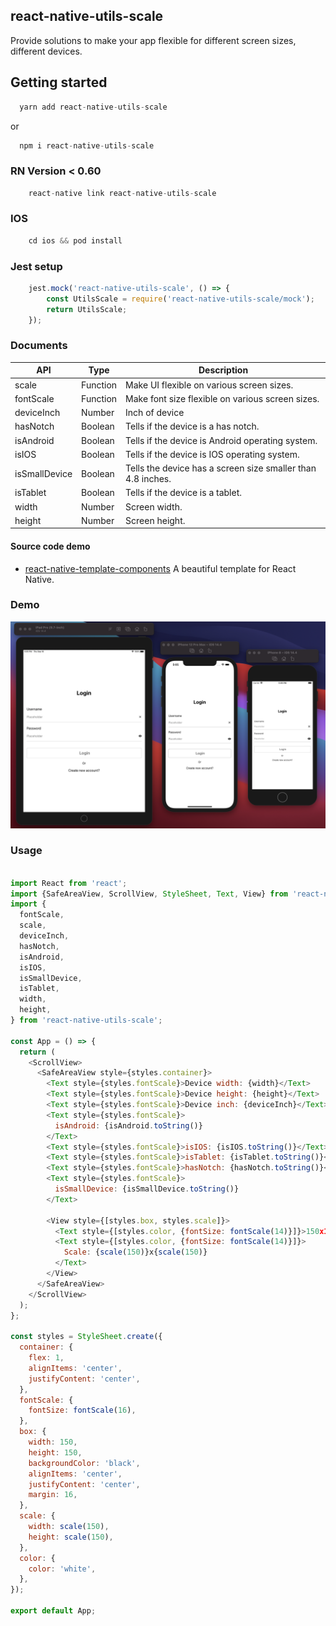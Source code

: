 ## react-native-utils-scale
Provide solutions to make your app flexible for different screen sizes, different devices.

## Getting started

```js 
  yarn add react-native-utils-scale
```
or

```js
  npm i react-native-utils-scale
```
### RN Version < 0.60
```js
    react-native link react-native-utils-scale
```
### IOS
```js
    cd ios && pod install
```

### Jest setup
```js
    jest.mock('react-native-utils-scale', () => {
        const UtilsScale = require('react-native-utils-scale/mock');
        return UtilsScale;
    });
```

### Documents
| API                | Type                 | Description                                                             | 
| ------------------ | -------------------- | ----------------------------------------------------------------------- |
| scale              | Function             | Make UI flexible on various screen sizes.                               |
| fontScale          | Function             | Make font size flexible on various screen sizes.                        |
| deviceInch         | Number               | Inch of device                                                          |
| hasNotch           | Boolean              | Tells if the device is a has notch.                                     |
| isAndroid          | Boolean              | Tells if the device is Android operating system.                        |
| isIOS              | Boolean              | Tells if the device is IOS operating system.                            |
| isSmallDevice      | Boolean              | Tells the device has a screen size smaller than 4.8 inches.             |
| isTablet           | Boolean              | Tells if the device is a tablet.                                        |
| width              | Number               | Screen width.                                                           |
| height             | Number               | Screen height.                                                          |

#### Source code demo
- [react-native-template-components](https://github.com/hoaphantn7604/react-native-template-components) A beautiful template for React Native.

### Demo

![](https://github.com/hoaphantn7604/file-upload/blob/master/document/scale/demo.png)

### Usage
```javascript

import React from 'react';
import {SafeAreaView, ScrollView, StyleSheet, Text, View} from 'react-native';
import {
  fontScale, 
  scale,
  deviceInch, 
  hasNotch, 
  isAndroid, 
  isIOS, 
  isSmallDevice, 
  isTablet, 
  width,
  height,  
} from 'react-native-utils-scale';

const App = () => {
  return (
    <ScrollView>
      <SafeAreaView style={styles.container}>
        <Text style={styles.fontScale}>Device width: {width}</Text>
        <Text style={styles.fontScale}>Device height: {height}</Text>
        <Text style={styles.fontScale}>Device inch: {deviceInch}</Text>
        <Text style={styles.fontScale}>
          isAndroid: {isAndroid.toString()}
        </Text>
        <Text style={styles.fontScale}>isIOS: {isIOS.toString()}</Text>
        <Text style={styles.fontScale}>isTablet: {isTablet.toString()}</Text>
        <Text style={styles.fontScale}>hasNotch: {hasNotch.toString()}</Text>
        <Text style={styles.fontScale}>
          isSmallDevice: {isSmallDevice.toString()}
        </Text>

        <View style={[styles.box, styles.scale]}>
          <Text style={[styles.color, {fontSize: fontScale(14)}]}>150x150</Text>
          <Text style={[styles.color, {fontSize: fontScale(14)}]}>
            Scale: {scale(150)}x{scale(150)}
          </Text>
        </View>
      </SafeAreaView>
    </ScrollView>
  );
};

const styles = StyleSheet.create({
  container: {
    flex: 1,
    alignItems: 'center',
    justifyContent: 'center',
  },
  fontScale: {
    fontSize: fontScale(16),
  },
  box: {
    width: 150,
    height: 150,
    backgroundColor: 'black',
    alignItems: 'center',
    justifyContent: 'center',
    margin: 16,
  },
  scale: {
    width: scale(150),
    height: scale(150),
  },
  color: {
    color: 'white',
  },
});

export default App;
```